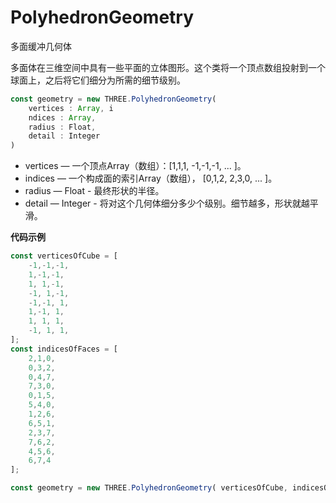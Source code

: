 # PolyhedronGeometry

多面缓冲几何体

多面体在三维空间中具有一些平面的立体图形。这个类将一个顶点数组投射到一个球面上，之后将它们细分为所需的细节级别。

```js
const geometry = new THREE.PolyhedronGeometry(
    vertices : Array, i
    ndices : Array, 
    radius : Float,
    detail : Integer
)
```

- vertices — 一个顶点Array（数组）：[1,1,1, -1,-1,-1, ... ]。
- indices — 一个构成面的索引Array（数组）， [0,1,2, 2,3,0, ... ]。
- radius — Float - 最终形状的半径。
- detail — Integer - 将对这个几何体细分多少个级别。细节越多，形状就越平滑。



**代码示例**

```js
const verticesOfCube = [    
    -1,-1,-1, 
    1,-1,-1, 
    1, 1,-1,   
    -1, 1,-1,  
    -1,-1, 1,  
    1,-1, 1, 
    1, 1, 1,   
    -1, 1, 1,
]; 
const indicesOfFaces = [  
    2,1,0,   
    0,3,2,  
    0,4,7,  
    7,3,0,  
    0,1,5,   
    5,4,0, 
    1,2,6,
    6,5,1,   
    2,3,7,   
    7,6,2,    
    4,5,6, 
    6,7,4 
]; 

const geometry = new THREE.PolyhedronGeometry( verticesOfCube, indicesOfFaces, 6, 2 );
```

